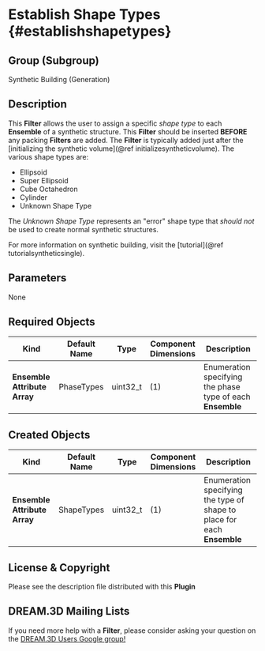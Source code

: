 Establish Shape Types {#establishshapetypes}
=============

## Group (Subgroup) ##

Synthetic Building (Generation)

## Description ##

This **Filter** allows the user to assign a specific _shape type_ to each **Ensemble** of a synthetic structure. This **Filter** should be inserted **BEFORE** any packing **Filters** are added. The **Filter** is typically added just after the [initializing the synthetic volume](@ref initializesyntheticvolume). The various shape types are:

+ Ellipsoid
+ Super Ellipsoid
+ Cube Octahedron
+ Cylinder
+ Unknown Shape Type

The _Unknown Shape Type_ represents an "error" shape type that _should not_ be used to create normal synthetic structures.

For more information on synthetic building, visit the [tutorial](@ref tutorialsyntheticsingle).

## Parameters ##

None

## Required Objects ##

| Kind | Default Name | Type | Component Dimensions | Description |
|------|--------------|------|----------------------|-------------|
| **Ensemble Attribute Array** | PhaseTypes | uint32_t | (1) | Enumeration specifying the phase type of each **Ensemble** |

## Created Objects ##

| Kind | Default Name | Type | Component Dimensions | Description |
|------|--------------|------|----------------------|-------------|
| **Ensemble Attribute Array** | ShapeTypes | uint32_t | (1) | Enumeration specifying the type of shape to place for each **Ensemble** |

## License & Copyright ##

Please see the description file distributed with this **Plugin**

## DREAM.3D Mailing Lists ##

If you need more help with a **Filter**, please consider asking your question on the [DREAM.3D Users Google group!](https://groups.google.com/forum/?hl=en#!forum/dream3d-users)


